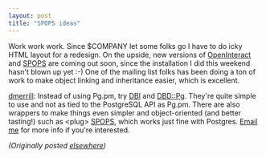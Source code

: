 ```yaml
---
layout: post
title: "SPOPS ideas"
---
```




<p>Work work work. Since $COMPANY let some folks go I have
to do icky HTML layout for a redesign. On the upside, new
versions of <a href="http://www.advogato.org/proj/OpenInteract/">OpenInteract</a> and <a href="http://www.advogato.org/proj/SPOPS/">SPOPS</a>
are coming out soon, since the installation I did this
weekend hasn't  blown up yet :-) One of the mailing list
folks has been doing a ton of work to make object linking
and inheritance easier, which is excellent.

<p><a href="http://www.advogato.org/person/dmerrill/">dmerrill</a>: Instead of using Pg.pm, try
<a href="http://dbi.symbolstone.org/">DBI</a> and 
<a
href="http://dbi.symbolstone.org/cgi/moduledump?module=DBD::Pg">DBD::Pg</a>.
 They're quite simple to use and not as tied
to the PostgreSQL API as Pg.pm. There are also wrappers to
make things even simpler and object-oriented (and better
tasting!) such as  &lt;plug&gt; <a href="http://www.advogato.org/proj/SPOPS/">SPOPS</a>, which
works just fine with Postgres. <a
href="mailto:chris@cwinters.com">Email me</a> for more info
if you're interested.

<p><em>(Originally posted <a href="http://www.advogato.org/person/cwinters/diary.html?start=61">elsewhere</a>)</em></p>


